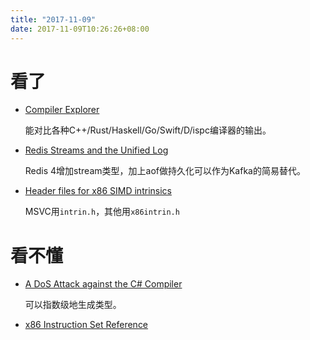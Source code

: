 ```yaml
---
title: "2017-11-09"
date: 2017-11-09T10:26:26+08:00
---
```


# 看了

+ [Compiler Explorer](https://gcc.godbolt.org/https://gcc.godbolt.org/)

    能对比各种C++/Rust/Haskell/Go/Swift/D/ispc编译器的输出。

+ [Redis Streams and the Unified Log](https://brandur.org/redis-streams)

    Redis 4增加stream类型，加上aof做持久化可以作为Kafka的简易替代。

+ [Header files for x86 SIMD intrinsics](https://stackoverflow.com/questions/11228855/header-files-for-x86-simd-intrinsics)

    MSVC用`intrin.h`，其他用`x86intrin.h`

# 看不懂

+ [A DoS Attack against the C# Compiler](http://mattwarren.org/2017/11/08/A-DoS-Attack-against-the-C-Compiler/)

    可以指数级地生成类型。

+ [x86 Instruction Set Reference](http://www.felixcloutier.com/x86/)

